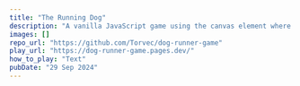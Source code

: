 ```yaml
---
title: "The Running Dog"
description: "A vanilla JavaScript game using the canvas element where you play as a dog with super powers and defeat monsters to get the highest score on each level."
images: []
repo_url: "https://github.com/Torvec/dog-runner-game"
play_url: "https://dog-runner-game.pages.dev/"
how_to_play: "Text"
pubDate: "29 Sep 2024"
---
```

